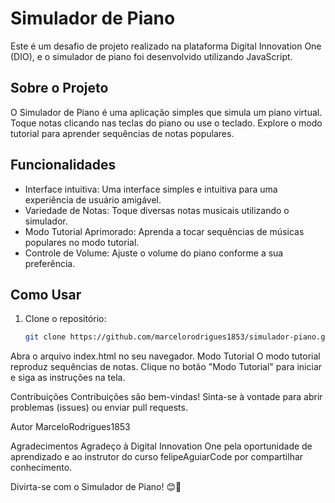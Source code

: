 # Simulador de Piano

Este é um desafio de projeto realizado na plataforma Digital Innovation One (DIO), e o simulador de piano foi desenvolvido utilizando JavaScript.

## Sobre o Projeto

O Simulador de Piano é uma aplicação simples que simula um piano virtual. Toque notas clicando nas teclas do piano ou use o teclado. Explore o modo tutorial para aprender sequências de notas populares.

## Funcionalidades

- Interface intuitiva: Uma interface simples e intuitiva para uma experiência de usuário amigável.
- Variedade de Notas: Toque diversas notas musicais utilizando o simulador.
- Modo Tutorial Aprimorado: Aprenda a tocar sequências de músicas populares no modo tutorial.
- Controle de Volume: Ajuste o volume do piano conforme a sua preferência.

## Como Usar

1. Clone o repositório:

   ```bash
   git clone https://github.com/marcelorodrigues1853/simulador-piano.git

Abra o arquivo index.html no seu navegador.
Modo Tutorial
O modo tutorial reproduz sequências de notas. Clique no botão "Modo Tutorial" para iniciar e siga as instruções na tela.

Contribuições
Contribuições são bem-vindas! Sinta-se à vontade para abrir problemas (issues) ou enviar pull requests.

Autor
MarceloRodrigues1853

Agradecimentos
Agradeço à Digital Innovation One pela oportunidade de aprendizado e ao instrutor do curso felipeAguiarCode por compartilhar conhecimento.

Divirta-se com o Simulador de Piano! 😊🎹
